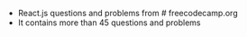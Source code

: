 - React.js questions and problems from # freecodecamp.org
- It contains more than 45 questions and problems

